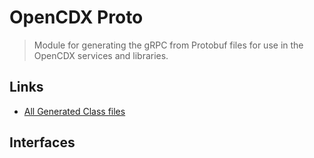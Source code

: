 # OpenCDX Proto
> Module for generating the gRPC from Protobuf files for use in the OpenCDX services and libraries. 

## Links
- [All Generated Class files](build/generated/src/**)

## Interfaces